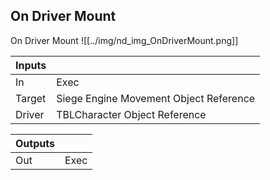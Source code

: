 ## On Driver Mount
On Driver Mount
![[../img/nd_img_OnDriverMount.png]]

|Inputs||
|--|--|
| In | Exec |
| Target | Siege Engine Movement Object Reference |
| Driver | TBLCharacter Object Reference |

|Outputs||
|--|--|
| Out | Exec |
